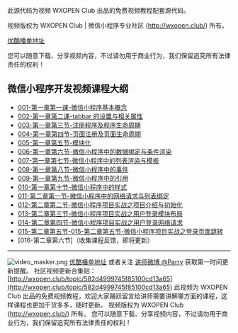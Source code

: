 此源代码为视频 WXOPEN Club 出品的免费视频教程配套源代码。

视频版权为 WXOPEN Club | 微信小程序专业社区 (http://wxopen.club/) 所有。

[优酷播单地址](http://list.youku.com/albumlist/show?id=28664305&ascending=1&page=1)

您可以随意下载、分享视频内容，不过请勿用于商业行为，我们保留追究所有法律责任的权利！

## 微信小程序开发视频课程大纲

- [001-第一章第一课-微信小程序基本概念](http://wxopen.club/topic/582e530d15e8801003c8c245)
- [002-第一章第二课-tabbar 的设置与相关属性](http://wxopen.club/topic/582e997315e8801003c8c249)
- [003-第一章第三节-注册程序及程序生命周期](http://wxopen.club/topic/58330bd4ff264374351a55f7)
- [004-第一章第四节-页面注册及页面生命周期](http://wxopen.club/topic/5834048c629be4ba7af51fad)
- [005-第一章第五节-模块化](http://www.wxopen.club/topic/58354c11629be4ba7af51fdc)
- [006-第一章第六节-微信小程序中的数据绑定与条件渲染](http://www.wxopen.club/topic/58397c08bc94e5735968443a)
- [007-第一章第七节-微信小程序中的列表渲染与模板](http://www.wxopen.club/topic/58399863bc94e5735968443c)
- [008-第一章第八节-微信小程序中的事件](http://www.wxopen.club/topic/583cffc2bc94e57359684469)
- [009-第一章第九节-微信小程序中的引用](http://www.wxopen.club/topic/583d000cbc94e5735968446a)
- [010-第一章第十节-微信小程序中的样式](http://www.wxopen.club/topic/583d0063bc94e5735968446b)
- [011-第二章第一节-微信小程序中的网络请求与列表绑定](http://wxopen.club/topic/584ace1e16f4420a0a7cd984)
- [012-第二章第二节-微信小程序项目实战之项目介绍与初始化](http://wxopen.club/topic/584f9f745ea243c53e882031)
- [013-第二章第三节-微信小程序项目实战之用户登录模块布局](http://wxopen.club/topic/584f9fc75ea243c53e882032)
- [014-第二章第四节-微信小程序项目实战之用户登录网络请求](http://wxopen.club/topic/5863d4beeb394f4d65dd834f)
- [015-第二章第五节-015-第二章第五节-微信小程序项目实战之登录页面跳转](http://wxopen.club/topic/58764db429ab1862193b09dc)
- [016-第二章第六节]（收集课程反馈，即将更新）

***
![video_masker.png](https://ogo92oag1.qnssl.com/Ftm4X3RKF7H22_HVakhVJA65igfD)
[优酷播单地址](http://list.youku.com/albumlist/show?id=28664305&ascending=1&page=1)
或者关注 [讲师微博 @Parry](http://weibo.com/parryqiu) 获取第一时间更新提醒。
社区视频更新合集贴：[http://wxopen.club/topic/582d4999745f85100cd13a65](http://wxopen.club/topic/582d4999745f85100cd13a65)
此视频为 WXOPEN Club 出品的免费视频教程，欢迎大家踊跃留言给讲师需要讲解哪方面的课程，这样课程也更加干货多多，随时更新。
视频版权为 WXOPEN Club (http://wxopen.club/) 所有。
您可以随意下载、分享视频内容，不过请勿用于商业行为，我们保留追究所有法律责任的权利！
